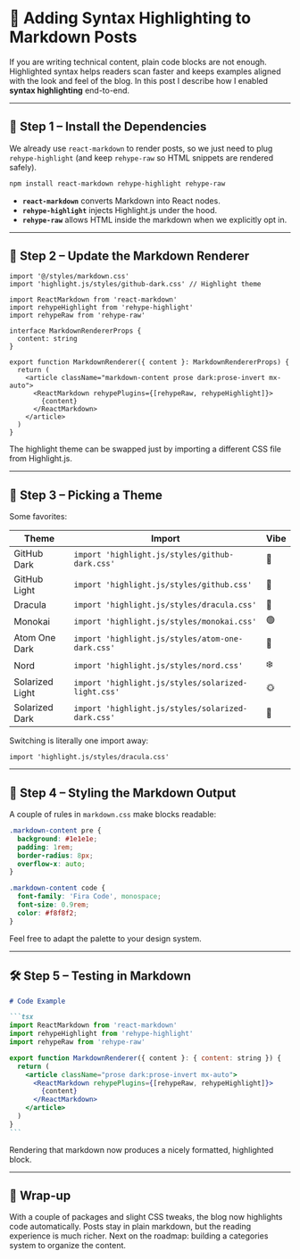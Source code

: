 # 🎨 Adding Syntax Highlighting to Markdown Posts

If you are writing technical content, plain code blocks are not enough. Highlighted syntax helps readers scan faster and keeps examples aligned with the look and feel of the blog. In this post I describe how I enabled **syntax highlighting** end-to-end.

---

## 🚀 Step 1 – Install the Dependencies

We already use `react-markdown` to render posts, so we just need to plug `rehype-highlight` (and keep `rehype-raw` so HTML snippets are rendered safely).

```sh
npm install react-markdown rehype-highlight rehype-raw
```

- **`react-markdown`** converts Markdown into React nodes.
- **`rehype-highlight`** injects Highlight.js under the hood.
- **`rehype-raw`** allows HTML inside the markdown when we explicitly opt in.

---

## 📝 Step 2 – Update the Markdown Renderer

```tsx
import '@/styles/markdown.css'
import 'highlight.js/styles/github-dark.css' // Highlight theme

import ReactMarkdown from 'react-markdown'
import rehypeHighlight from 'rehype-highlight'
import rehypeRaw from 'rehype-raw'

interface MarkdownRendererProps {
  content: string
}

export function MarkdownRenderer({ content }: MarkdownRendererProps) {
  return (
    <article className="markdown-content prose dark:prose-invert mx-auto">
      <ReactMarkdown rehypePlugins={[rehypeRaw, rehypeHighlight]}>
        {content}
      </ReactMarkdown>
    </article>
  )
}
```

The highlight theme can be swapped just by importing a different CSS file from Highlight.js.

---

## 🎨 Step 3 – Picking a Theme

Some favorites:

| Theme           | Import                                             | Vibe |
| --------------- | -------------------------------------------------- | ---- |
| GitHub Dark     | `import 'highlight.js/styles/github-dark.css'`     | 🖤   |
| GitHub Light    | `import 'highlight.js/styles/github.css'`          | 🤍   |
| Dracula         | `import 'highlight.js/styles/dracula.css'`         | 🦇   |
| Monokai         | `import 'highlight.js/styles/monokai.css'`         | 🟢   |
| Atom One Dark   | `import 'highlight.js/styles/atom-one-dark.css'`   | 💙   |
| Nord            | `import 'highlight.js/styles/nord.css'`            | ❄️   |
| Solarized Light | `import 'highlight.js/styles/solarized-light.css'` | 🌞   |
| Solarized Dark  | `import 'highlight.js/styles/solarized-dark.css'`  | 🌚   |

Switching is literally one import away:

```tsx
import 'highlight.js/styles/dracula.css'
```

---

## 🧼 Step 4 – Styling the Markdown Output

A couple of rules in `markdown.css` make blocks readable:

```css
.markdown-content pre {
  background: #1e1e1e;
  padding: 1rem;
  border-radius: 8px;
  overflow-x: auto;
}

.markdown-content code {
  font-family: 'Fira Code', monospace;
  font-size: 0.9rem;
  color: #f8f8f2;
}
```

Feel free to adapt the palette to your design system.

---

## 🛠 Step 5 – Testing in Markdown

````md
# Code Example

```tsx
import ReactMarkdown from 'react-markdown'
import rehypeHighlight from 'rehype-highlight'
import rehypeRaw from 'rehype-raw'

export function MarkdownRenderer({ content }: { content: string }) {
  return (
    <article className="prose dark:prose-invert mx-auto">
      <ReactMarkdown rehypePlugins={[rehypeRaw, rehypeHighlight]}>
        {content}
      </ReactMarkdown>
    </article>
  )
}
```
````

Rendering that markdown now produces a nicely formatted, highlighted block.

---

## 🎯 Wrap-up

With a couple of packages and slight CSS tweaks, the blog now highlights code automatically. Posts stay in plain markdown, but the reading experience is much richer. Next on the roadmap: building a categories system to organize the content.

